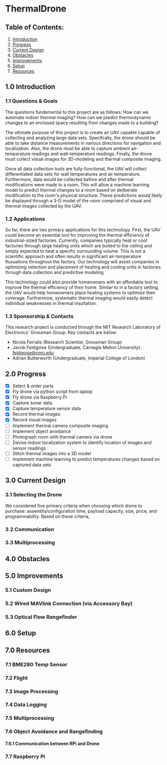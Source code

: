 # ThermalDrone

## Table of Contents:
1. [Introduction](#1.0-Introduction)
2. [Progress](#2.0-Progress)
3. [Current Design](3.0-Current-Design)
4. [Obstacles](#4.0-Obstacles)
5. [Improvements](#5.0-Improvements)
6. [Setup](#6.0-Setup)
7. [Resources](#7.0-Resources)

## 1.0 Introduction

### 1.1 Questions & Goals

The questions fundemental to this project are as follows: How can we automate indoor thermal imaging? How can we predict thermodynamic changes to an enclosed space resulting from changes made to a building?

The ultimate purpose of this project is to create an UAV capable capable of collecting and analyzing large data sets. Specifcally, the drone should be able to take distance measurements in various directions for navigation and localization. Also, the drone must be able to capture ambient air-temperature readings and wall-temperature readings. Finally, the drone must collect visual images for 3D-modeling and thermal composite imaging.

Once all data collection tools are fully-functional, the UAV will collect differentiated data sets for wall temperatures and air temperature. Furthermore, data would be collected before and after thermal modifications were made to a room. This will allow a machine learning model to predict thermal changes to a room based on deliberate modification to the room's physical structure. These predictions would likely be displayed through a 3-D model of the room comprised of visual and thermal images collected by the UAV.

### 1.2 Applications

So far, there are two primary applications for this technology. First, the UAV could become an essential tool for improving the thermal efficiency of industrial-sized factories. Currently, companies typically heat or cool factories through large heating units which are bolted to the ceiling and simply expected to heat a specific surrounding volume. This is not a scientific approach and often results in significant air-temperature fluxuations throughout the factory. Our technology will assist companies in optimizing selection and placement of heating and cooling units in factories through data collection and predictive modeling.

This technology could also provide homeowners with an affordable tool to improve the thermal efficiency of their home. Similar to in a factory setting, the UAV would help homeowners place heating systems to optimize their coverage. Furthermore, systematic thermal imaging would easily detect individual weaknesses in thermal insultation.

### 1.3 Sponsorship & Contacts

This research project is conducted through the MIT Research Laboratory of Electronics' Grossman Group. Key contacts are below:

* Nicola Ferralis (Research Scientist, Grossman Group)
* Jacob Feldgoise (Undergraduate, Carnegie Mellon University): feldgoise@cmu.edu
* Adrian Butterworth (Undergraduate, Imperial College of London)

## 2.0 Progress

- [x] Select & order parts
- [x] Fly drone via python script from laptop
- [x] Fly drone via Raspberry Pi
- [x] Capture sonar data
- [x] Capture temperature sensor data
- [x] Record thermal images
- [x] Record visual images
- [ ] Implement thermal camera composite imaging
- [ ] Implement object avoidance
- [ ] Photograph room with thermal camera via drone
- [ ] Devise indoor localization system to identify location of images and sensor readings
- [ ] Stitch thermal images into a 3D model
- [ ] Implement machine learning to predict temperatures changes based on captured data sets

## 3.0 Current Design

### 3.1 Selecting the Drone

We considered five primary criteria when choosing which drone to purchase: assembly/configuration time, payload capacity, size, price, and programmability. Based on these criteria, 

### 3.2 Communication


### 3.3 Multiprocessing


## 4.0 Obstacles



## 5.0 Improvements

### 5.1 Custom Design

### 5.2 Wired MAVlink Connection (via Accessory Bay)

### 5.3 Optical Flow Rangefinder



## 6.0 Setup




## 7.0 Resources

### 7.1 BME280 Temp Sensor


### 7.2 Flight


### 7.3 Image Processing


### 7.4 Data Logging


### 7.5 Multiprocessing


### 7.6 Object Avoidance and Rangefinding


#### 7.6.1 Communication between RPi and Drone


### 7.7 Raspberry Pi








